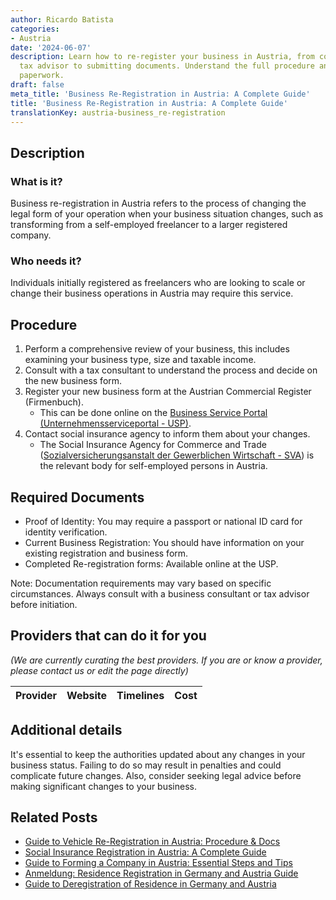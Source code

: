 ```yaml
---
author: Ricardo Batista
categories:
- Austria
date: '2024-06-07'
description: Learn how to re-register your business in Austria, from consulting a
  tax advisor to submitting documents. Understand the full procedure and required
  paperwork.
draft: false
meta_title: 'Business Re-Registration in Austria: A Complete Guide'
title: 'Business Re-Registration in Austria: A Complete Guide'
translationKey: austria-business_re-registration
---
```


## Description
### What is it?
Business re-registration in Austria refers to the process of changing the legal form of your operation when your business situation changes, such as transforming from a self-employed freelancer to a larger registered company.

### Who needs it?
Individuals initially registered as freelancers who are looking to scale or change their business operations in Austria may require this service.

## Procedure

1. Perform a comprehensive review of your business, this includes examining your business type, size and taxable income.
2. Consult with a tax consultant to understand the process and decide on the new business form.
3. Register your new business form at the Austrian Commercial Register (Firmenbuch). 
   - This can be done online on the [Business Service Portal (Unternehmensserviceportal - USP)](https://www.usp.gv.at/Portal.Node/usp/public).
4. Contact social insurance agency to inform them about your changes. 
   - The Social Insurance Agency for Commerce and Trade ([Sozialversicherungsanstalt der Gewerblichen Wirtschaft - SVA](https://www.svagw.at/cdscontent/?contentid=10007.735601&portal=svaportal)) is the relevant body for self-employed persons in Austria.

## Required Documents

- Proof of Identity: You may require a passport or national ID card for identity verification.
- Current Business Registration: You should have information on your existing registration and business form. 
- Completed Re-registration forms: Available online at the USP.
    
Note: Documentation requirements may vary based on specific circumstances. Always consult with a business consultant or tax advisor before initiation.

## Providers that can do it for you

_(We are currently curating the best providers. If you are or know a provider, please contact us or edit the page directly)_

| Provider        |     Website     |     Timelines    |       Cost      |
| --------------- | --------------- |  :-------------: | :-------------: |

## Additional details
It's essential to keep the authorities updated about any changes in your business status. Failing to do so may result in penalties and could complicate future changes. Also, consider seeking legal advice before making significant changes to your business.


## Related Posts

- [Guide to Vehicle Re-Registration in Austria: Procedure & Docs](https://tramitit.com/guides/austria/vehicle_re-registration/)
- [Social Insurance Registration in Austria: A Complete Guide](https://tramitit.com/guides/austria/social_insurance_registration/)
- [Guide to Forming a Company in Austria: Essential Steps and Tips](https://tramitit.com/guides/austria/company_formation/)
- [Anmeldung: Residence Registration in Germany and Austria Guide](https://tramitit.com/guides/austria/residence_registration/)
- [Guide to Deregistration of Residence in Germany and Austria](https://tramitit.com/guides/austria/deregistration_of_residence/)